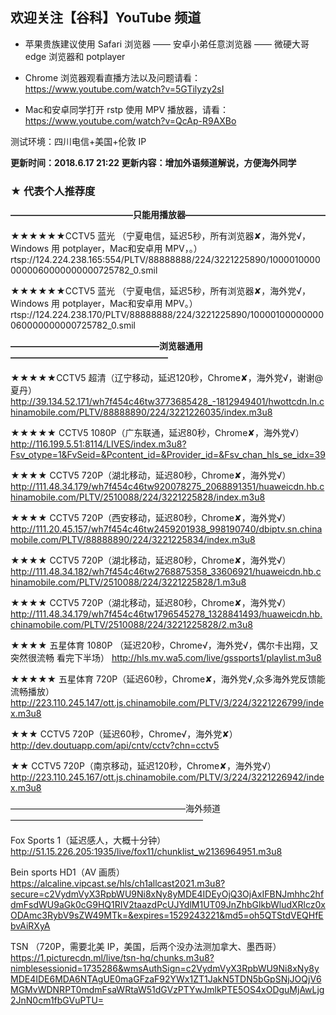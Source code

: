 ## 欢迎关注【谷科】YouTube 频道

* 苹果贵族建议使用 Safari 浏览器 —— 安卓小弟任意浏览器 —— 微硬大哥 edge 浏览器和 potplayer

* Chrome 浏览器观看直播方法以及问题请看：https://www.youtube.com/watch?v=5GTilyzy2sI

* Mac和安卓同学打开 rstp 使用 MPV 播放器，请看：https://www.youtube.com/watch?v=QcAp-R9AXBo

测试环境：四川电信+美国+伦敦 IP

****更新时间：2018.6.17  21:22  更新内容：增加外语频道解说，方便海外同学****



### ★ 代表个人推荐度

****——————————————只能用播放器————————————————****

★★★★★★CCTV5 蓝光 （宁夏电信，延迟5秒，所有浏览器✘，海外党√，Windows 用 potplayer，Mac和安卓用 MPV，。）
rtsp://124.224.238.165:554/PLTV/88888888/224/3221225890/10000100000000060000000000725782_0.smil 

★★★★★★CCTV5 蓝光 （宁夏电信，延迟5秒，所有浏览器✘，海外党√，Windows 用 potplayer，Mac和安卓用 MPV。）
rtsp://124.224.238.170/PLTV/88888888/224/3221225890/10000100000000060000000000725782_0.smil


****—————————————————浏览器通用——————————————————****

★★★★★CCTV5 超清（辽宁移动，延迟120秒，Chrome✘，海外党√，谢谢@夏丹）
http://39.134.52.171/wh7f454c46tw3773685428_-1812949401/hwottcdn.ln.chinamobile.com/PLTV/88888890/224/3221226035/index.m3u8

★★★★★ CCTV5 1080P（广东联通，延迟80秒，Chrome✘，海外党√）
http://116.199.5.51:8114/LIVES/index.m3u8?Fsv_otype=1&FvSeid=&Pcontent_id=&Provider_id=&Fsv_chan_hls_se_idx=39

★★★★ CCTV5 720P（湖北移动，延迟80秒，Chrome✘，海外党√）
http://111.48.34.179/wh7f454c46tw920078275_2068891351/huaweicdn.hb.chinamobile.com/PLTV/2510088/224/3221225828/index.m3u8

★★★★ CCTV5 720P（西安移动，延迟80秒，Chrome✘，海外党√）
http://111.20.45.157/wh7f454c46tw2459201938_998190740/dbiptv.sn.chinamobile.com/PLTV/88888890/224/3221225834/index.m3u8

★★★★ CCTV5 720P（湖北移动，延迟80秒，Chrome✘，海外党√）
http://111.48.34.182/wh7f454c46tw2768875358_33606921/huaweicdn.hb.chinamobile.com/PLTV/2510088/224/3221225828/1.m3u8

★★★★ CCTV5 720P（湖北移动，延迟80秒，Chrome✘，海外党√）
http://111.48.34.179/wh7f454c46tw1796545278_1328841493/huaweicdn.hb.chinamobile.com/PLTV/2510088/224/3221225828/2.m3u8

★★★★ 五星体育 1080P （延迟20秒，Chrome√，海外党√，偶尔卡出翔，又突然很流畅 看完下半场）
http://hls.mv.wa5.com/live/gssports1/playlist.m3u8 

★★★★★ 五星体育 720P（延迟60秒，Chrome✘，海外党√,众多海外党反馈能流畅播放）
http://223.110.245.147/ott.js.chinamobile.com/PLTV/3/224/3221226799/index.m3u8 

★★★ CCTV5 720P（延迟60秒，Chrome√，海外党✘） 
http://dev.doutuapp.com/api/cntv/cctv?chn=cctv5 

★★ CCTV5 720P（南京移动，延迟120秒，Chrome✘，海外党√）
http://223.110.245.167/ott.js.chinamobile.com/PLTV/3/224/3221226942/index.m3u8



————————————————————海外频道——————————————————————

Fox Sports 1（延迟感人，大概十分钟）
http://51.15.226.205:1935/live/fox11/chunklist_w2136964951.m3u8


Bein sports HD1（AV 画质）
https://alcaline.vipcast.se/hls/ch1allcast2021.m3u8?secure=c2VydmVyX3RpbWU9Ni8xNy8yMDE4IDEyOjQ3OjAxIFBNJmhhc2hfdmFsdWU9aGk0cG9HQ1RIV2taazdPcUJYdlM1UT09JnZhbGlkbWludXRlcz0xODAmc3RybV9sZW49MTk=&expires=1529243221&md5=oh5QTStdVEQHfEbvAiRXyA


TSN （720P，需要北美 IP，美国，后两个没办法测加拿大、墨西哥）
https://1.picturecdn.ml/live/tsn-hq/chunks.m3u8?nimblesessionid=1735286&wmsAuthSign=c2VydmVyX3RpbWU9Ni8xNy8yMDE4IDE6MDA6NTAgUE0maGFzaF92YWx1ZT1JakN5TDN5bGpSNjJOQjV6MGMvWDNRPT0mdmFsaWRtaW51dGVzPTYwJmlkPTE5OS4xODguMjAwLjg2JnN0cm1fbGVuPTU=


